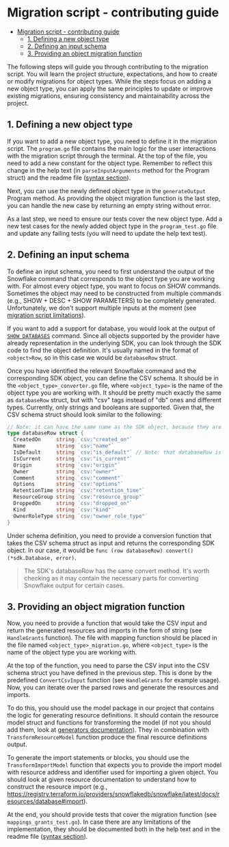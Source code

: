 # Migration script - contributing guide

<!-- TOC -->
* [Migration script - contributing guide](#migration-script---contributing-guide)
  * [1. Defining a new object type](#1-defining-a-new-object-type)
  * [2. Defining an input schema](#2-defining-an-input-schema)
  * [3. Providing an object migration function](#3-providing-an-object-migration-function)
<!-- TOC -->

The following steps will guide you through contributing to the migration script.
You will learn the project structure, expectations, and how to create or modify migrations for object types.
While the steps focus on adding a new object type, you can apply the same principles to update or improve existing migrations,
ensuring consistency and maintainability across the project.

## 1. Defining a new object type

If you want to add a new object type, you need to define it in the migration script.
The `program.go` file contains the main logic for the user interactions with the migration script through the terminal.
At the top of the file, you need to add a new constant for the object type. Remember to reflect this change 
in the help text (in `parseInputArguments` method for the Program struct) and the readme file ([syntax section](./README.md#syntax)).

Next, you can use the newly defined object type in the `generateOutput` Program method.
As providing the object migration function is the last step, you can handle the new case by returning an empty string without error.

As a last step, we need to ensure our tests cover the new object type.
Add a new test cases for the newly added object type in the `program_test.go` file
and update any failing tests (you will need to update the help text test).

## 2. Defining an input schema

To define an input schema, you need to first understand the output of the Snowflake command that corresponds to the object type you are working with.
For almost every object type, you want to focus on SHOW commands. Sometimes the object may need to be constructed from multiple commands (e.g., SHOW + DESC + SHOW PARAMETERS) to be completely generated.
Unfortunately, we don't support multiple inputs at the moment (see [migration script limitations](./README.md#single-input)).

If you want to add a support for database, you would look at the output of [`SHOW DATABASES`](https://docs.snowflake.com/en/sql-reference/sql/show-databases) command.
Since all objects supported by the provider have already representation in the underlying SDK, you can look through the SDK code to find the object definition.
It's usually named in the format of `<object>Row`, so in this case we would be `databaseRow` struct.

Once you have identified the relevant Snowflake command and the corresponding SDK object, you can define the CSV schema.
It should be in the `<object_type>_converter.go` file, where `<object_type>` is the name of the object type you are working with.
It should be pretty much exactly the same as `databaseRow` struct, but with "csv" tags instead of "db" ones and different types.
Currently, only strings and booleans are supported. Given that, the CSV schema struct should look similar to the following:

```go
// Note: it can have the same name as the SDK object, because they are in different packages.
type databaseRow struct {
  CreatedOn     string `csv:"created_on"`
  Name          string `csv:"name"`
  IsDefault     string `csv:"is_default"` // Note: that databaseRow is also treating it as string, becasuse it is a string in Snowflake output. For "true" booleans, we would use bool type here.
  IsCurrent     string `csv:"is_current"`
  Origin        string `csv:"origin"`
  Owner         string `csv:"owner"`
  Comment       string `csv:"comment"`
  Options       string `csv:"options"`
  RetentionTime string `csv:"retention_time"`
  ResourceGroup string `csv:"resource_group"`
  DroppedOn     string `csv:"dropped_on"`
  Kind          string `csv:"kind"`
  OwnerRoleType string `csv:"owner_role_type"`
}
```

Under schema definition, you need to provide a conversion function that takes the CSV schema struct as input and returns the corresponding SDK object.
In our case, it would be `func (row databaseRow) convert() (*sdk.Database, error)`.

> The SDK's databaseRow has the same convert method. 
> It's worth checking as it may contain the necessary parts for converting Snowflake output for certain cases.

## 3. Providing an object migration function

Now, you need to provide a function that would take the CSV input and return the generated resources and imports in the form of string (see `HandleGrants` function).
The file with mapping function should be placed in the file named `<object_type>_migration.go`, where `<object_type>` is the name of the object type you are working with.

At the top of the function, you need to parse the CSV input into the CSV schema struct you have defined in the previous step.
This is done by the predefined `ConvertCsvInput` function (see `HandleGrants` for example usage).
Now, you can iterate over the parsed rows and generate the resources and imports.

To do this, you should use the model package in our project that contains the logic for generating resource definitions.
It should contain the resource model struct and functions for transforming the model (if not you should add them, look at [generators documentation](https://github.com/snowflakedb/terraform-provider-snowflake/tree/main/pkg/acceptance/bettertestspoc)).
They in combination with `TransformResourceModel` function produce the final resource definitions output.

To generate the import statements or blocks, you should use the `TransformImportModel` function that expects you 
to provide the import model with resource address and identifier used for importing a given object.
You should look at given resource documentation to understand how to construct the resource import (e.g., https://registry.terraform.io/providers/snowflakedb/snowflake/latest/docs/resources/database#import).

At the end, you should provide tests that cover the migration function (see `mappings_grants_test.go`).
In case there are any limitations of the implementation, they should be documented both in the help text and in the readme file ([syntax section](./README.md#syntax)).
